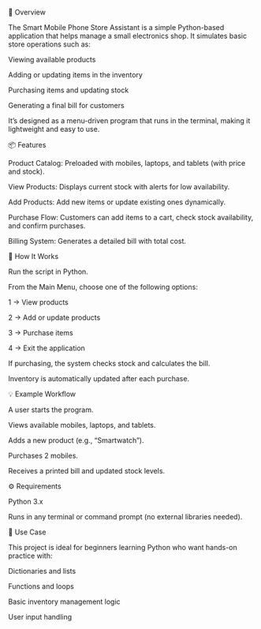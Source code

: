📝 Overview

The Smart Mobile Phone Store Assistant is a simple Python-based application that helps manage a small electronics shop. It simulates basic store operations such as:

Viewing available products

Adding or updating items in the inventory

Purchasing items and updating stock

Generating a final bill for customers

It’s designed as a menu-driven program that runs in the terminal, making it lightweight and easy to use.

📦 Features

Product Catalog: Preloaded with mobiles, laptops, and tablets (with price and stock).

View Products: Displays current stock with alerts for low availability.

Add Products: Add new items or update existing ones dynamically.

Purchase Flow: Customers can add items to a cart, check stock availability, and confirm purchases.

Billing System: Generates a detailed bill with total cost.

🚀 How It Works

Run the script in Python.

From the Main Menu, choose one of the following options:

1 → View products

2 → Add or update products

3 → Purchase items

4 → Exit the application

If purchasing, the system checks stock and calculates the bill.

Inventory is automatically updated after each purchase.

💡 Example Workflow

A user starts the program.

Views available mobiles, laptops, and tablets.

Adds a new product (e.g., “Smartwatch”).

Purchases 2 mobiles.

Receives a printed bill and updated stock levels.

⚙️ Requirements

Python 3.x

Runs in any terminal or command prompt (no external libraries needed).

🎯 Use Case

This project is ideal for beginners learning Python who want hands-on practice with:

Dictionaries and lists

Functions and loops

Basic inventory management logic

User input handling 
